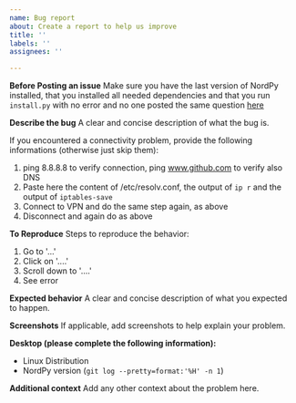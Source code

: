 ```yaml
---
name: Bug report
about: Create a report to help us improve
title: ''
labels: ''
assignees: ''

---
```


**Before Posting an issue**
Make sure you have the last version of NordPy installed, that you installed all needed dependencies and that you run `install.py` with no error and no one posted the same question [here](https://github.com/morpheusthewhite/NordPy/issues) 

**Describe the bug**
A clear and concise description of what the bug is.

If you encountered a connectivity problem, provide the following informations (otherwise just skip them):
1. ping 8.8.8.8 to verify connection, ping www.github.com to verify also DNS
2. Paste here the content of /etc/resolv.conf, the output of `ip r` and the output of `iptables-save`
3. Connect to VPN and do the same step again, as above
4. Disconnect and again do as above

**To Reproduce**
Steps to reproduce the behavior:
1. Go to '...'
2. Click on '....'
3. Scroll down to '....'
4. See error

**Expected behavior**
A clear and concise description of what you expected to happen.

**Screenshots**
If applicable, add screenshots to help explain your problem.

**Desktop (please complete the following information):**
 - Linux Distribution
 - NordPy version (`git log --pretty=format:'%H' -n 1`)

**Additional context**
Add any other context about the problem here.
